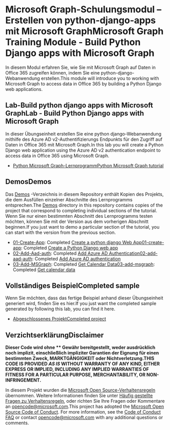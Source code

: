 # <a name="microsoft-graph-training-module---build-python-django-apps-with-microsoft-graph"></a><span data-ttu-id="224e5-101">Microsoft Graph-Schulungsmodul – Erstellen von python-django-apps mit Microsoft Graph</span><span class="sxs-lookup"><span data-stu-id="224e5-101">Microsoft Graph Training Module - Build Python Django apps with Microsoft Graph</span></span>

<span data-ttu-id="224e5-102">In diesem Modul erfahren Sie, wie Sie mit Microsoft Graph auf Daten in Office 365 zugreifen können, indem Sie eine python-django-Webanwendung erstellen.</span><span class="sxs-lookup"><span data-stu-id="224e5-102">This module will introduce you to working with Microsoft Graph to access data in Office 365 by building a Python Django web applications.</span></span>

## <a name="lab---build-python-django-apps-with-microsoft-graph"></a><span data-ttu-id="224e5-103">Lab-Build python django apps with Microsoft Graph</span><span class="sxs-lookup"><span data-stu-id="224e5-103">Lab - Build Python Django apps with Microsoft Graph</span></span>

<span data-ttu-id="224e5-104">In dieser Übungseinheit erstellen Sie eine python django-Webanwendung mithilfe des Azure AD v2-Authentifizierungs Endpunkts für den Zugriff auf Daten in Office 365 mit Microsoft Graph.</span><span class="sxs-lookup"><span data-stu-id="224e5-104">In this lab you will create a Python Django web application using the Azure AD v2 authentication endpoint to access data in Office 365 using Microsoft Graph.</span></span>

- [<span data-ttu-id="224e5-105">Python Microsoft Graph-Lernprogramm</span><span class="sxs-lookup"><span data-stu-id="224e5-105">Python Microsoft Graph tutorial</span></span>](https://docs.microsoft.com/graph/training/python-tutorial)

## <a name="demos"></a><span data-ttu-id="224e5-106">Demos</span><span class="sxs-lookup"><span data-stu-id="224e5-106">Demos</span></span>

<span data-ttu-id="224e5-107">Das [Demos](./Demos) -Verzeichnis in diesem Repository enthält Kopien des Projekts, die dem Ausfüllen einzelner Abschnitte des Lernprogramms entsprechen.</span><span class="sxs-lookup"><span data-stu-id="224e5-107">The [Demos](./Demos) directory in this repository contains copies of the project that correspond to completing individual sections of the tutorial.</span></span> <span data-ttu-id="224e5-108">Wenn Sie nur einen bestimmten Abschnitt des Lernprogramms testen möchten, können Sie mit der Version aus dem vorherigen Abschnitt beginnen.</span><span class="sxs-lookup"><span data-stu-id="224e5-108">If you just want to demo a particular section of the tutorial, you can start with the version from the previous section.</span></span>

- <span data-ttu-id="224e5-109">[01-Create-App](Demos/01-create-app): Completed [Create a python django Web App](https://docs.microsoft.com/graph/training/python-tutorial?tutorial-step=1)</span><span class="sxs-lookup"><span data-stu-id="224e5-109">[01-create-app](Demos/01-create-app): Completed [Create a Python Django web app](https://docs.microsoft.com/graph/training/python-tutorial?tutorial-step=1)</span></span>
- <span data-ttu-id="224e5-110">[02-Add-Aad-auth](Demos/02-add-aad-auth): Completed [Add Azure AD Authentication](https://docs.microsoft.com/graph/training/python-tutorial?tutorial-step=3)</span><span class="sxs-lookup"><span data-stu-id="224e5-110">[02-add-aad-auth](Demos/02-add-aad-auth): Completed [Add Azure AD authentication](https://docs.microsoft.com/graph/training/python-tutorial?tutorial-step=3)</span></span>
- <span data-ttu-id="224e5-111">[03-Add-MSGraph](Demos/03-add-msgraph): Completed [Get Calendar Data](https://docs.microsoft.com/graph/training/python-tutorial?tutorial-step=4)</span><span class="sxs-lookup"><span data-stu-id="224e5-111">[03-add-msgraph](Demos/03-add-msgraph): Completed [Get calendar data](https://docs.microsoft.com/graph/training/python-tutorial?tutorial-step=4)</span></span>

## <a name="completed-sample"></a><span data-ttu-id="224e5-112">Vollständiges Beispiel</span><span class="sxs-lookup"><span data-stu-id="224e5-112">Completed sample</span></span>

<span data-ttu-id="224e5-113">Wenn Sie möchten, dass das fertige Beispiel anhand dieser Übungseinheit generiert wird, finden Sie es hier.</span><span class="sxs-lookup"><span data-stu-id="224e5-113">If you just want the completed sample generated by following this lab, you can find it here.</span></span>

- [<span data-ttu-id="224e5-114">Abgeschlossenes Projekt</span><span class="sxs-lookup"><span data-stu-id="224e5-114">Completed project</span></span>](Demos/03-add-msgraph)

## <a name="disclaimer"></a><span data-ttu-id="224e5-115">Verzichtserklärung</span><span class="sxs-lookup"><span data-stu-id="224e5-115">Disclaimer</span></span>

<span data-ttu-id="224e5-116">**Dieser Code wird ohne \*\* Gewähr bereitgestellt, weder ausdrücklich noch implizit, einschließlich impliziter Garantien der Eignung für einen bestimmten Zweck, MARKTGÄNGIGKEIT oder Nichtverletzung.**</span><span class="sxs-lookup"><span data-stu-id="224e5-116">**THIS CODE IS PROVIDED *AS IS* WITHOUT WARRANTY OF ANY KIND, EITHER EXPRESS OR IMPLIED, INCLUDING ANY IMPLIED WARRANTIES OF FITNESS FOR A PARTICULAR PURPOSE, MERCHANTABILITY, OR NON-INFRINGEMENT.**</span></span>

<span data-ttu-id="224e5-p102">In diesem Projekt wurden die [Microsoft Open Source-Verhaltensregeln](https://opensource.microsoft.com/codeofconduct/) übernommen. Weitere Informationen finden Sie unter [Häufig gestellte Fragen zu Verhaltensregeln](https://opensource.microsoft.com/codeofconduct/faq/), oder richten Sie Ihre Fragen oder Kommentare an [opencode@microsoft.com](mailto:opencode@microsoft.com).</span><span class="sxs-lookup"><span data-stu-id="224e5-p102">This project has adopted the [Microsoft Open Source Code of Conduct](https://opensource.microsoft.com/codeofconduct/). For more information, see the [Code of Conduct FAQ](https://opensource.microsoft.com/codeofconduct/faq/) or contact [opencode@microsoft.com](mailto:opencode@microsoft.com) with any additional questions or comments.</span></span>